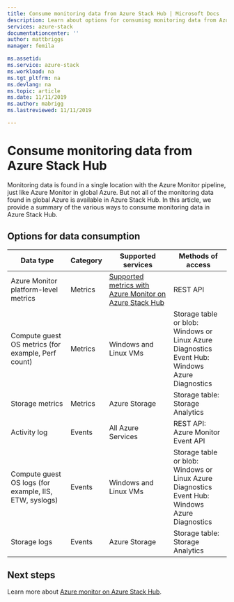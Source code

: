 ```yaml
---
title: Consume monitoring data from Azure Stack Hub | Microsoft Docs
description: Learn about options for consuming monitoring data from Azure Stack Hub.
services: azure-stack
documentationcenter: ''
author: mattbriggs
manager: femila

ms.assetid:
ms.service: azure-stack
ms.workload: na
ms.tgt_pltfrm: na
ms.devlang: na
ms.topic: article
ms.date: 11/11/2019
ms.author: mabrigg
ms.lastreviewed: 11/11/2019

---
```


# Consume monitoring data from Azure Stack Hub

Monitoring data is found in a single location with the Azure Monitor pipeline, just like Azure Monitor in global Azure. But not all of the monitoring data found in global Azure is available in Azure Stack Hub. In this article, we provide a summary of the various ways to consume monitoring data in Azure Stack Hub.
 
## Options for data consumption

| Data type | Category | Supported services | Methods of access |
|-------------------------------------------------------------|----------|------------------------------------------------------------------------|----------------------------------------------------------------------------------------------------|
| Azure Monitor platform-level metrics | Metrics | [Supported metrics with Azure Monitor on Azure Stack Hub](azure-stack-metrics-supported.md) | REST API |
| Compute guest OS metrics (for example, Perf count) | Metrics | Windows and Linux VMs | Storage table or blob:<br>Windows or Linux Azure Diagnostics <br>Event Hub:<br>Windows Azure Diagnostics |
| Storage metrics | Metrics | Azure Storage | Storage table:<br>Storage Analytics |
| Activity log | Events | All Azure Services | REST API:<br>Azure Monitor Event API |
| Compute guest OS logs (for example,  IIS, ETW, syslogs) | Events | Windows and Linux VMs | Storage table or blob:<br>Windows or Linux Azure Diagnostics <br>Event Hub:<br>Windows Azure Diagnostics |
| Storage logs | Events | Azure Storage | Storage table:<br>Storage Analytics |

## Next steps

Learn more about [Azure monitor on Azure Stack Hub](azure-stack-metrics-azure-data.md).
